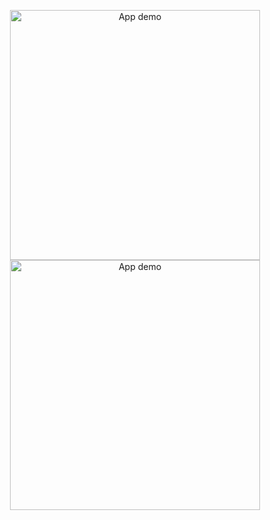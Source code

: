 <p align="center">
  <img src="https://github.com/user-attachments/assets/f84a0fe9-6b96-4339-b3e2-c0cd0ad5d810" width="400" alt="App demo" />
  <img src="(https://github.com/user-attachments/assets/1c7d7563-f2a1-46f8-a0a8-5a4d5e2dde19" width="400" alt="App demo" />
</p>
